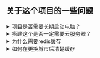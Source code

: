 ## 关于这个项目的一些问题

<details>
    <summary>项目是否需要长期启动电脑？</summary>
    需要。因为关闭了电脑就是关闭了这个服务，关闭了这个服务微信公众号就会故障，因为配置的接口无法响应。
</details>

<details>
    <summary>搭建这个是否一定需要云服务器？</summary>
    不必须。如果有云服务器，我可以教部署，已成功给网友linux以及win server部署。教程里介绍的部署方法就是节约成本，利用内网穿透工具送的外网域名映射到本地服务的7001端口.缺点就是电脑不能关机，可以考虑用一台不用的便宜主机当服务器。
    <font color="#f34250">http://127.0.0.1:7001/clearRedis</font>
</details>

<details>
    <summary>为什么需要redis缓存</summary>
    因为天气的接口只有500次免费，超过500次就要付费了，做缓存是为了减少请求次数。
</details>

<details>
    <summary>如何在更换城市后清楚缓存</summary>
    为了这个问题，我特地写了一个接口清除redis的缓存，因为是get请求，所以可以直接复制到浏览器地址那回车, 请确保你服务端已启动。
    <font color="#f34250">http://127.0.0.1:7001/clearRedis</font>
</details>
